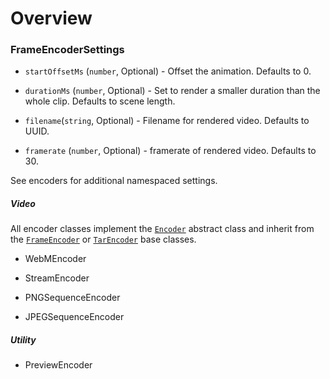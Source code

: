 # Overview

### FrameEncoderSettings

* `startOffsetMs` (`number`, Optional) - Offset the animation. Defaults to 0.

* `durationMs` (`number`, Optional) - Set to render a smaller duration than the whole clip. Defaults to scene length.  
  
* `filename`(`string`, Optional) - Filename for rendered video. Defaults to UUID.

* `framerate` (`number`, Optional) - framerate of rendered video. Defaults to 30.

See encoders for additional namespaced settings.

##### Video

All encoder classes implement the [`Encoder`]() abstract class and inherit from the [`FrameEncoder`]() or [`TarEncoder`]() base classes.

 - WebMEncoder

 - StreamEncoder

 - PNGSequenceEncoder

 - JPEGSequenceEncoder

##### Utility

 - PreviewEncoder
